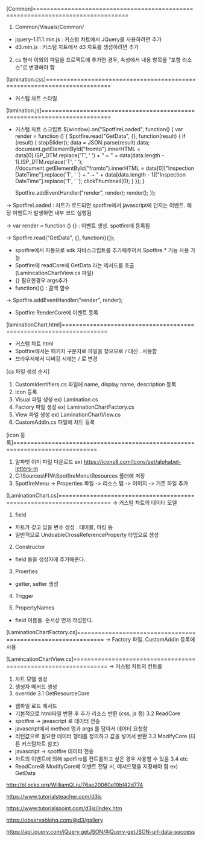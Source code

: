 [Common]=================================================================================
1. Common/Visuals/Common/
 - jquery-1.11.1.min.js : 커스텀 차트에서 JQuery를 사용하려면 추가
 - d3.min.js : 커스텀 차트에서 d3 차트를 생성하려면 추가

2. cs 형식 이외의 파일을 프로젝트에 추가한 경우, 속성에서 내용 항목을 "포함 리소스"로 변경해야 함

[lamination.css]=========================================================================
- 커스텀 차트 스타일

[lamination.js]==========================================================================
- 커스텀 차트 스크립트
$(window).on("SpotfireLoaded", function() {
    var render = function () {
        Spotfire.read("GetData", {}, function(result) {
            if (result) {
                stopSlider();
                data = JSON.parse(result).data;
                document.getElementById("fromto").innerHTML = data[0].ISP_DTM.replace('T', ' ') + " ~ " + data[data.length - 1].ISP_DTM.replace('T', ' ');
                //document.getElementById("fromto").innerHTML = data[0]["Inspection DateTime"].replace('T', ' ') + " ~ " + data[data.length - 1]["Inspection DateTime"].replace('T', ' ');
                clickThumbnail(0);
            }
        });
    }

    Spotfire.addEventHandler("render", render);
    render();
});

-> SpotfireLoaded : 차트가 로드되면 spotfire에서 javascript에 던지는 이벤트. 해당 이벤트가 발생하면 내부 코드 실행됨

-> var render = function () {} : 이벤트 생성. spotfire에 등록됨

-> Spotfire.read("GetData", {}, function(){});
 - spotfire에서 자동으로 sdk 자바스크립트를 추가해주어서 Spotfire.* 기능 사용 가능
 - Spotfire에 readCore에 GetData 라는 메서드를 호출(LamincationChartView.cs 파일)
 - {} 필요한경우 args추가
 - function(){} : 콜백 함수

-> Spotfire.addEventHandler("render", render);
 - Spotfire RenderCore에 이벤트 등록

[laminationChart.html]===================================================================
- 커스텀 차트 html
- Spotfire에서는 패키지 구분자로 파일을 찾으므로 / 대신 . 사용함
- 브라우저에서 디버깅 시에는 / 로 변경


[cs 파일 생성 순서]
1. CustomIdentifiers.cs 파일에 name, display name, description 등록
2. icon 등록
3. Visual 파일 생성 ex) Lamination.cs
4. Factory 파일 생성 ex) LaminationChartFactory.cs
5. View 파일 생성 ex) LaminationChartView.cs
6. CustomAddin.cs 파일에 차트 등록

[icon 등록]==============================================================================
1. 알파벳 이미 파일 다운로드 ex) https://icons8.com/icons/set/alphabet-letters-m
2. C:\Sources\FPA\SpotfireMenu\Resources 폴더에 저장
3. SpotfireMenu -> Properties 파일 -> 리소스 탭 -> 이미지 -> 기존 파일 추가

[LaminationChart.cs]=====================================================================
-> 커스텀 차트의 데이터 모델 

1. field
 - 차트가 갖고 있을 변수 생성 : 테이블, 마킹 등
 - 일반적으로 UndoableCrossReferenceProperty 타입으로 생성

2. Constructor
 - field 들을 생성자에 추가해준다.

3. Proerties
 - getter, setter 생성

4. Trigger

5. PropertyNames
 - field 이름들. 순서상 먼저 작성한다.

[LaminationChartFactory.cs]==============================================================
-> Factory 파일. CustomAddin 등록에 사용

[LamincationChartView.cs]================================================================
-> 커스텀 차트의 컨트롤

1. 차트 모델 생성
2. 생성자 메서드 생성
3. override
 3.1 GetResourceCore
  - 웹파일 로드 메서드
  - 기본적으로 html파일 반환 후 추가 리소스 반환 (css, js 등)
 3.2 ReadCore
  - spotfire -> javascript 로 데이터 전송
  - javascript에서 method 명과 args 를 담아서 데이터 요청함
  - 리턴값으로 필요한 데이터 형태를 정의하고 값을 넣어서 반환
 3.3 ModifyCore (다른 커스텀차트 참조)
  - javascript -> spotfire 데이터 전송
  - 차트의 이벤트에 의해 spotfire를 컨트롤하고 싶은 경우 사용할 수 있음
 3.4 etc
  - ReadCore와 ModifyCore에 이벤트 전달 시, 메서드명을 지정해야 함 ex) GetData

http://bl.ocks.org/WilliamQLiu/76ae20060e19bf42d774

https://www.tutorialsteacher.com/d3js

https://www.tutorialspoint.com/d3js/index.htm

https://observablehq.com/@d3/gallery

https://api.jquery.com/jQuery.getJSON/#jQuery-getJSON-url-data-success